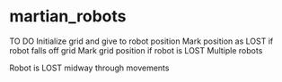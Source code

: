 # martian_robots

TO DO
Initialize grid and give to robot position
Mark position as LOST if robot falls off grid
Mark grid position if robot is LOST
Multiple robots

Robot is LOST midway through movements
